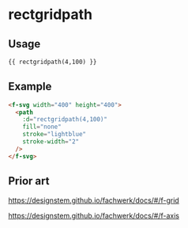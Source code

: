# rectgridpath

## Usage

```md
{{ rectgridpath(4,100) }}
```

## Example

```md
<f-svg width="400" height="400">
  <path
    :d="rectgridpath(4,100)"
    fill="none"
    stroke="lightblue"
    stroke-width="2"
  />
</f-svg>
```

## Prior art

https://designstem.github.io/fachwerk/docs/#/f-grid

https://designstem.github.io/fachwerk/docs/#/f-axis
